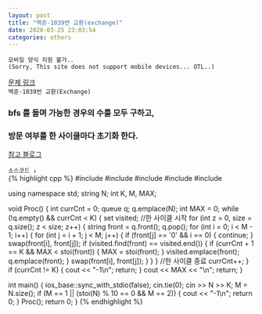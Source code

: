 ```yaml
---  
layout: post  
title: "백준-1039번 교환(exchange)"  
date: 2020-03-25 23:03:54  
categories: others  
---  
```

`모바일 양식 지원 불가..`  
`(Sorry, This site does not support mobile devices... OTL..)`  

<a href="https://www.acmicpc.net/problem/1039" target="_blank">문제 링크</a>  
`백준-1039번 교환(Exchange)`  

<h3>bfs 를 돌며 가능한 경우의 수를 모두 구하고,</h3>
<h3>방문 여부를 한 사이클마다 초기화 한다.</h3>  

<a href="https://yabmoons.tistory.com/152" target="_blank">참고 블로그</a>  

`소스코드 ↓`  
{% highlight cpp %}
#include <iostream>
#include <queue>
#include <string>
#include <algorithm>
#include <set>

using namespace std;
string N;
int K, M, MAX;

void Proc()
{
	int currCnt = 0;
	queue<string> q;
	q.emplace(N);
	int MAX = 0;
	while (!q.empty() && currCnt < K)
	{
		set<string> visited;
		//한 사이클 시작
		for (int z = 0, size = q.size(); z < size; z++)
		{
			string front = q.front();
			q.pop();
			for (int i = 0; i < M - 1; i++)
			{
				for (int j = i + 1; j < M; j++)
				{
					if (front[j] == '0' && i == 0) { continue; }
					swap(front[i], front[j]);
					if (visited.find(front) == visited.end())
					{
						if (currCnt + 1 == K && MAX < stoi(front))
						{
							MAX = stoi(front);
						}
						visited.emplace(front);
						q.emplace(front);
					}
					swap(front[i], front[j]);
				}
			}
		}
		//한 사이클 종료
		currCnt++;
	}
	if (currCnt != K) { cout << "-1\n";	return; }
	cout << MAX << "\n";
	return;
}

int main()
{
	ios_base::sync_with_stdio(false);
	cin.tie(0);
	cin >> N >> K;
	M = N.size();
	if (M == 1 || (stoi(N) % 10 == 0 && M == 2))
	{
		cout << "-1\n";
		return 0;
	}
	Proc();
	return 0;
}
{% endhighlight %}
